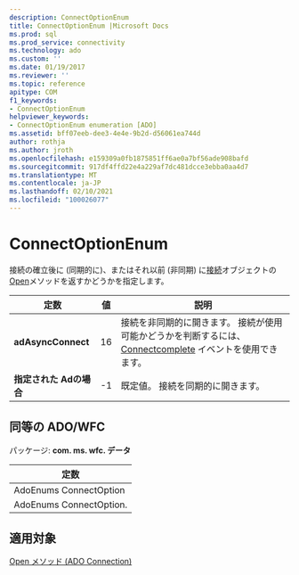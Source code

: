 ```yaml
---
description: ConnectOptionEnum
title: ConnectOptionEnum |Microsoft Docs
ms.prod: sql
ms.prod_service: connectivity
ms.technology: ado
ms.custom: ''
ms.date: 01/19/2017
ms.reviewer: ''
ms.topic: reference
apitype: COM
f1_keywords:
- ConnectOptionEnum
helpviewer_keywords:
- ConnectOptionEnum enumeration [ADO]
ms.assetid: bff07eeb-dee3-4e4e-9b2d-d56061ea744d
author: rothja
ms.author: jroth
ms.openlocfilehash: e159309a0fb1875851ff6ae0a7bf56ade908bafd
ms.sourcegitcommit: 917df4ffd22e4a229af7dc481dcce3ebba0aa4d7
ms.translationtype: MT
ms.contentlocale: ja-JP
ms.lasthandoff: 02/10/2021
ms.locfileid: "100026077"
---
```

# <a name="connectoptionenum"></a>ConnectOptionEnum
接続の確立後に (同期的に)、またはそれ以前 (非同期) に[接続](./connection-object-ado.md)オブジェクトの[Open](./open-method-ado-connection.md)メソッドを返すかどうかを指定します。  
  
|定数|値|説明|  
|--------------|-----------|-----------------|  
|**adAsyncConnect**|16|接続を非同期的に開きます。 接続が使用可能かどうかを判断するには、 [Connectcomplete](./connectcomplete-and-disconnect-events-ado.md) イベントを使用できます。|  
|**指定された Adの場合**|-1|既定値。 接続を同期的に開きます。|  
  
## <a name="adowfc-equivalent"></a>同等の ADO/WFC  
 パッケージ: **com. ms. wfc. データ**  
  
|定数|  
|--------------|  
|AdoEnums ConnectOption|  
|AdoEnums ConnectOption.|  
  
## <a name="applies-to"></a>適用対象  
 [Open メソッド (ADO Connection)](./open-method-ado-connection.md)